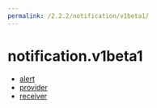 ```yaml
---
permalink: /2.2.2/notification/v1beta1/
---
```


# notification.v1beta1



* [alert](alert.md)
* [provider](provider.md)
* [receiver](receiver.md)